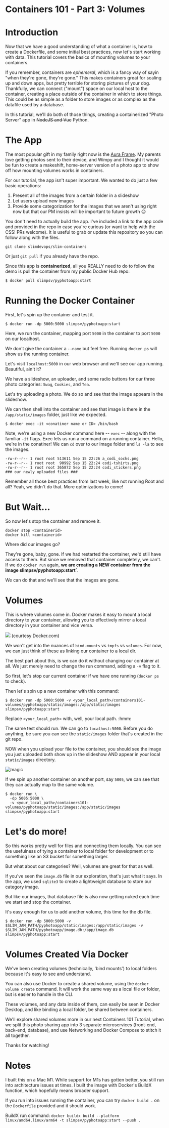 # Containers 101 - Part 3: Volumes

# Introduction
Now that we have a good understanding of what a container is, how to create a Dockerfile, and some initial best practices, now let's start working with data. This tutorial covers the basics of mounting volumes to your containers. 

If you remember, containers are *ephemeral*, which is a fancy way of sayin "when they're gone, they're gone." This makes containers great for scaling up and down apps, but pretty terrible for storing pictures of your dog. Thankfully, we can connect ("mount") space on our local host to the container, creating a place outside of the container in which to store things. This could be as simple as a folder to store images or as complex as the datafile used by a database. 

In this tutorial, we'll do both of those things, creating a containerized "Photo Server" app in ~~NodeJS and Vue~~ Python. 

# The App
The most popular gift in my family right now is the [Aura Frame](https://auraframes.com). My parents love getting photos sent to their device, and Wimpy and I thought it would be fun to create a makeshift, home-server version of a photo app to show off how mounting volumes works in containers. 

For our tutorial, the app isn't super important. We wanted to do just a few basic operations:

1) Present all of the images from a certain folder in a slideshow
2) Let users upload new images
3) Provide some categorization for the images that we aren't using right now but that our PM insists will be important to future growth :wink: 

You don't need to actually build the app. I've included a link to the app code and provided in the repo in case you're curious (or want to help with the CSS! PRs welcome). It is useful to grab or update this repository so you can follow along with the files. 

``` git clone slimdevops/slim-containers ``` 

Or just `git pull` if you already have the repo. 

Since this app is **containerized**, all you REALLY need to do to follow the demo is pull the container from my public Docker Hub repo: 

`$ docker pull slimpsv/pyphotoapp:start` 

# Running the Docker Container 
First, let's spin up the container and test it. 

```$ docker run -dp 5000:5000 slimpsv/pyphotoapp:start ```

Here, we run the container, mapping port `5000` in the container to port `5000` on our localhost. 

We don't give the container a `--name` but feel free. Running `docker ps` will show us the running container. 

Let's visit `localhost:5000` in our web browser and we'll see our app running. Beautiful, ain't it? 

We have a slideshow, an uploader, and some radio buttons for our three photo categories: `Swag`, `Cookies`, and `Tea`. 

Let's try uploading a photo. We do so and see that the image appears in the slideshow. 

We can then shell into the container and see that image is there in the `/app/static/images` folder, just like we expected.

```
$ docker exec -it <conatiner name or ID> /bin/bash 
```

Note, we're using a new Docker command here -- `exec` -- along with the familiar `-it` flags. Exec lets us run a command on a running container. Hello, we're in the conatiner! We can `cd` over to our image folder and `ls -la` to see the images. 

```
-rw-r--r-- 1 root root 513611 Sep 15 22:26 a_codi_socks.png
-rw-r--r-- 1 root root  90992 Sep 15 22:24 codi-tshirts.png
-rw-r--r-- 1 root root 365872 Sep 15 22:24 codi_stickers.png
### our newly uploaded files ###
```

Remember all those best practices from last week, like not running Root and all? Yeah, we didn't do that. More optimizations to come! 

# But Wait... 
So now let's stop the container and remove it. 

```
docker stop <containerid> 
docker kill <containerid>
```

Where did our images go? 

They're gone, baby, gone. If we had restarted the container, we'd still have access to them. But since we removed that container completely, we can't. If we do `docker run` again, __we are creating a NEW container from the image slimpsv/pyphotoapp:start`__. 

We can do that and we'll see that the images are gone. 

# Volumes
This is where volumes come in. Docker makes it easy to mount a local directory to your container, allowing you to effectively mirror a local directory in your container and vice versa. 

![](https://docs.docker.com/storage/images/types-of-mounts-volume.png) (courtesy Docker.com)

We won't get into the nuances of `bind-mounts` vs `tmpfs` vs `volumes`. For now, we can just think of these as linking our container to a local dir. 

The best part about this, is we can do it without changing our container at all. We just merely need to change the run command, adding a `-v` flag to it. 

So first, let's stop our current container if we have one running (`docker ps` to check). 

Then let's spin up a new container with this command: 

```
$ docker run -dp 5000:5000 -v <your_local_path>/containers101-volumes/pyphotoapp/static/images:/app/static/images slimpsv/pyphotoapp:start 
```

Replace `<your_local_path>` with, well, your local path. :hmm: 

The same test should run. We can go to `localhost:5000`. Before you do anything, be sure you can see the `static/images` folder that's created in the git repo. 

NOW when you upload your file to the container, you should see the image you just uploaded both show up in the slideshow AND appear in your local `static/images` directory.

![magic](https://media.giphy.com/media/lzL6avFZQ8PJEjdFgS/giphy.gif)

If we spin up another container on another port, say `5005`, we can see that they can actually map to the same volume. 

```
$ docker run \
  -dp 5005:5000 \
  -v <your_local_path>/containers101-volumes/pyphotoapp/static/images:/app/static/images slimpsv/pyphotoapp:start 
```

# Let's do more! 
So this works pretty well for files and connecting them locally. You can see the usefulness of tying a container to local folder for development or to something like an S3 bucket for something larger. 

But what about our categories? Well, volumes are great for that as well. 

If you've seen the `image.db` file in our exploration, that's just what it says. In the app, we used `sqlite3` to create a lightweight database to store our category image. 

But like our images, that database file is also now getting nuked each time we start and stop the container. 

It's easy enough for us to add another volume, this time for the db file. 

```
$ docker run -dp 5000:5000 -v $SLIM_JAM_PATH/pyphotoapp/static/images:/app/static/images -v $SLIM_JAM_PATH/pyphotoapp/image.db:/app/image.db slimpsv/pyphotoapp:start 
```

# Volumes Created Via Docker
We've been creating volumes (technically, 'bind mounts') to local folders because it's easy to see and understand. 

You can also use Docker to create a shared volume, using the `docker volume create` command. It will work the same way as a local file or folder, but is easier to handle in the CLI. 

These volumes, and any data inside of them, can easily be seen in Docker Desktop, and like binding a local folder, be shared between containers. 

We'll explore shared volumes more in our next Containers 101 Tutorial, when we split this photo sharing app into 3 separate microservices (front-end, back-end, database), and use Networking and Docker Compose to stitch it all together. 

Thanks for watching! 


# Notes
I built this on a Mac M1. While support for M1s has gotten better, you still run into architecture issues at times. I built the image with Docker's BuildX function, which hopefully means broader support. 

If you run into issues running the container, you can try `docker build .` on the `Dockerfile` provided and it should work. 

BuildX run command:
`docker buildx build --platform linux/amd64,linux/arm64 -t slimpsv/pyphotoapp:start --push .`
